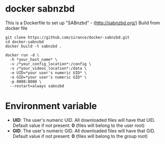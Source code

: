 # docker sabnzbd
This is a Dockerfile to set up "SABnzbd" - (http://sabnzbd.org/)
Build from docker file
```
git clone https://github.com/sirance/docker-sabnzbd.git
cd docker-sabnzbd
docker build -t sabnzbd .
```

```
docker run -d \
  -h *your_host_name* \
  -v /*your_config_location*:/config \
  -v /*your_videos_location*:/data \
  -e UID=*your user's numeric UID* \
  -e GID=*your user's numeric GID* \
  -p 8080:8080 \
  --restart=always sabnzbd
```

# Environment variable

- **UID**: The user's numeric UID. All downloaded files will have that UID. Default value if not present: **0** (files will belong to the user root)
- **GID**: The user's numeric GID. All downloaded files will have that GID. Default value if not present: **0** (files will belong to the group root)



